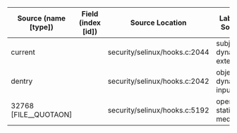 | Source (name [type])   | Field (index [id]) | Source Location               | Label at Source             |
|------------------------|--------------------|-------------------------------|-----------------------------|
| current                |                    | security/selinux/hooks.c:2044 | subject, dynamic, external  |
| dentry                 |                    | security/selinux/hooks.c:2042 | object, dynamic, input      |
| 32768 [FILE__QUOTAON]  |                    | security/selinux/hooks.c:5192 | operation, static, mediator |